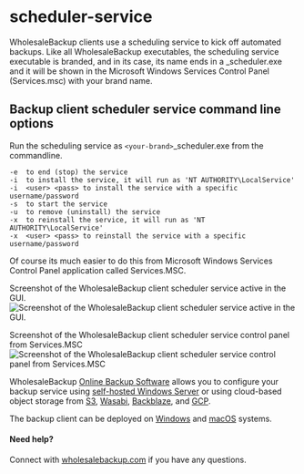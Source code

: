 # scheduler-service

WholesaleBackup clients use a scheduling service to kick off automated backups.  Like all WholesaleBackup executables, the scheduling service executable is branded, and in its case, its name ends in a _scheduler.exe and it will be shown in the Microsoft Windows Services Control Panel (Services.msc) with your brand name.

## Backup client scheduler service command line options

Run the scheduling service as ```<your-brand>```_scheduler.exe from the commandline.

```
-e  to end (stop) the service
-i  to install the service, it will run as 'NT AUTHORITY\LocalService'
-i  <user> <pass> to install the service with a specific username/password
-s  to start the service
-u  to remove (uninstall) the service
-x  to reinstall the service, it will run as 'NT AUTHORITY\LocalService'
-x  <user> <pass> to reinstall the service with a specific username/password
```

Of course its much easier to do this from Microsoft Windows Services Control Panel application called Services.MSC.

Screenshot of the WholesaleBackup client scheduler service active in the GUI.
![Screenshot of the WholesaleBackup client scheduler service active in the GUI.](https://support.wholesalebackup.com/hc/article_attachments/360025823153/Screen_Shot_2019-02-07_at_1.26.32_PM.png)


Screenshot of the WholesaleBackup client scheduler service control panel from Services.MSC
![Screenshot of the WholesaleBackup client scheduler service control panel from Services.MSC](https://support.wholesalebackup.com/hc/article_attachments/360024906054/Screen_Shot_2019-02-07_at_1.52.44_PM.png)

WholesaleBackup [Online Backup Software](https://wholesalebackup.com/backup-software/) allows you to configure your backup service using [self-hosted Windows Server](https://wholesalebackup.com/backup-software/wholesalebackup-server/) or using cloud-based object storage from [S3](https://wholesalebackup.com/backup-software/amazon-s3-cloud-backup-client/), [Wasabi](https://wholesalebackup.com/backup-software/wasabi-backup-client/), [Backblaze](https://wholesalebackup.com/backup-software/backblaze-backup-client/), and [GCP](https://wholesalebackup.com/backup-software/google-cloud-backup-client/). 

The backup client can be deployed on [Windows](https://wholesalebackup.com/backup-software/windows-backup-client/) and [macOS](https://wholesalebackup.com/backup-software/wholesalebackup-macos-backup-client/) systems.

#### Need help? 
Connect with [wholesalebackup.com](https://wholesalebackup.com/) if you have any questions.
